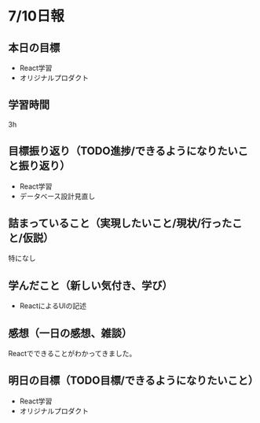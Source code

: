 # 7/10日報
## 本日の目標
- React学習
- オリジナルプロダクト
## 学習時間
3h
## 目標振り返り（TODO進捗/できるようになりたいこと振り返り）
- React学習
- データベース設計見直し
## 詰まっていること（実現したいこと/現状/行ったこと/仮説）
特になし
## 学んだこと（新しい気付き、学び）
- ReactによるUIの記述
## 感想（一日の感想、雑談）
Reactでできることがわかってきました。
## 明日の目標（TODO目標/できるようになりたいこと）
- React学習
- オリジナルプロダクト
